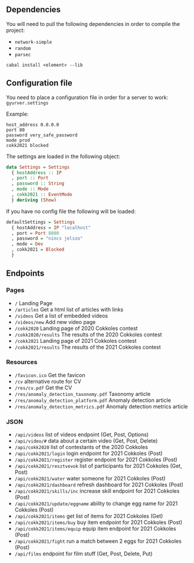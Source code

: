 ## Dependencies

You will need to pull the following dependencies in order to compile the project:
- `network-simple`
- `random`
- `parsec`

`cabal install <element> --lib`

## Configuration file

You need to place a configuration file in order for a server to work: `gyurver.settings`

Example:
```
host_address 0.0.0.0
port 80
password very_safe_password
mode prod
cokk2021 blocked
```

The settings are loaded in the following object:
```haskell
data Settings = Settings
  { hostAddress :: IP
  , port :: Port
  , password :: String
  , mode :: Mode
  , cokk2021 :: EventMode
  } deriving (Show)
```

If you have no config file the following will be loaded:
```haskell
defaultSettings = Settings
  { hostAddress = IP "localhost"
  , port = Port 8080
  , password = "nincs jelszo"
  , mode = Dev
  , cokk2021 = Blocked
  }
```
## Endpoints

### Pages
- `/` Landing Page
- `/articles` Get a html list of articles with links
- `/videos` Get a list of embedded videos
- `/videos/new` Add new video page
- `/cokk2020` Landing page of 2020 Cokkoles contest
- `/cokk2020/results` The results of the 2020 Cokkoles contest
- `/cokk2021` Landing page of 2021 Cokkoles contest
- `/cokk2021/results` The results of the 2021 Cokkoles contest


### Resources
- `/favicon.ico` Get the favicon
- `/cv` alternative route for CV
- `/res/cv.pdf` Get the CV
- `/res/anomaly_detection_taxonomy.pdf` Taxonomy article
- `/res/anomaly_detection_platform.pdf` Anomaly detection article
- `/res/anomaly_detection_metrics.pdf` Anomaly detection metrics article

### JSON
- `/api/videos` list of videos endpoint (Get, Post, Options)
- `/api/video/#` data about a certain video (Get, Post, Delete)
- `/api/cokk2020` list of contestants of the 2020 Cokkoles
- `/api/cokk2021/login` login endpoint for 2021 Cokkoles (Post)
- `/api/cokk2021/register` register endpoint for 2021 Cokkoles (Post)
- `/api/cokk2021/resztvevok` list of participants for 2021 Cokkoles (Get, Post)
- `/api/cokk2021/water` water someone for 2021 Cokkoles (Post)
- `/api/cokk2021/dashboard` refresh dashboard for 2021 Cokkoles (Post)
- `/api/cokk2021/skills/inc` increase skill endpoint for 2021 Cokkoles (Post)
- `/api/cokk2021/update/eggname` ability to change egg name for 2021 Cokkoles (Post)
- `/api/cokk2021/items` get list of items for 2021 Cokkoles (Get)
- `/api/cokk2021/items/buy` buy item endpoint for 2021 Cokkoles (Post)
- `/api/cokk2021/items/equip` equip item endpoint for 2021 Cokkoles (Post)
- `/api/cokk2021/fight` run a match between 2 eggs for 2021 Cokkoles (Post)
- `/api/films` endpoint for film stuff (Get, Post, Delete, Put)
